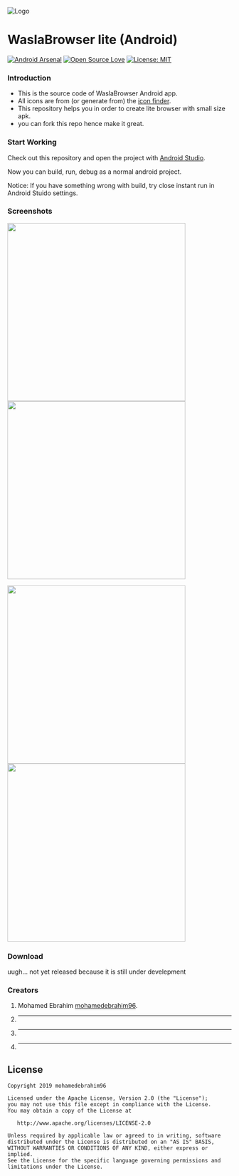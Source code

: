 

![Logo](images/logo.png)

# WaslaBrowser lite (Android)

  [![Android Arsenal](https://img.shields.io/badge/Android%20Arsenal-HyperTrack%20Live-brightgreen.svg?style=flat)](https://android-arsenal.com/details/3/5754) [![Open Source Love](https://badges.frapsoft.com/os/v1/open-source.svg?v=103)](https://opensource.org/licenses/MIT) [![License: MIT](https://img.shields.io/badge/License-MIT-yellow.svg)](https://opensource.org/licenses/MIT)

### Introduction

- This is the source code of WaslaBrowser Android app.
- All icons are from (or generate from) the [icon finder](https://www.iconfinder.com/).
- This repository helps you in order to create lite browser with small size apk.
- you can fork this repo hence make it great.

### Start Working

Check out this repository and open the project with [Android Studio](https://developer.android.com/studio/index.html "Download Android Studio").

Now you can build, run, debug as a normal android project.

Notice: If you have something wrong with build, try close instant run in Android Stuido settings.

### Screenshots

<img src="https://github.com/mohamedebrahim96/Wasla-lite/blob/master/images/Screenshot_2019-01-04-10-17-09-315.jpeg" width="400"><img src="https://github.com/mohamedebrahim96/Wasla-lite/blob/master/images/Screenshot_2019-01-04-10-17-30-191.jpeg" width="400">  

<img src="https://github.com/mohamedebrahim96/Wasla-lite/blob/master/images/Screenshot_2019-01-04-10-17-47-177.jpeg" width="400"><img src="https://github.com/mohamedebrahim96/Wasla-lite/blob/master/images/Screenshot_2019-01-04-10-21-24-290.jpeg" width="400">



###  Download

uugh... not yet released because it is still under develepment

### Creators
1. Mohamed Ebrahim [mohamedebrahim96](https://github.com/mohamedebrahim96).
2.  -  -  -
3.  -  -  -
4.  -  -  -


License
-------

    Copyright 2019 mohamedebrahim96

    Licensed under the Apache License, Version 2.0 (the "License");
    you may not use this file except in compliance with the License.
    You may obtain a copy of the License at

       http://www.apache.org/licenses/LICENSE-2.0

    Unless required by applicable law or agreed to in writing, software
    distributed under the License is distributed on an "AS IS" BASIS,
    WITHOUT WARRANTIES OR CONDITIONS OF ANY KIND, either express or implied.
    See the License for the specific language governing permissions and
    limitations under the License.

